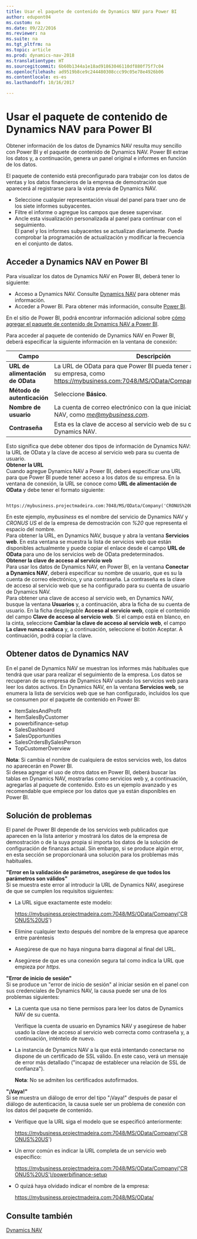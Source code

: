 ```yaml
---
title: Usar el paquete de contenido de Dynamics NAV para Power BI
author: edupont04
ms.custom: na
ms.date: 09/22/2016
ms.reviewer: na
ms.suite: na
ms.tgt_pltfrm: na
ms.topic: article
ms.prod: dynamics-nav-2018
ms.translationtype: HT
ms.sourcegitcommit: 6b60b1344a1e18ad91863046110df880f75f7c04
ms.openlocfilehash: ad9519b8ce9c244480308ccc99c05e78e4926b06
ms.contentlocale: es-es
ms.lasthandoff: 10/16/2017

---
```


# <a name="using-the-dynamics-nav-content-pack-for-power-bi"></a>Usar el paquete de contenido de Dynamics NAV para Power BI
Obtener información de los datos de Dynamics NAV resulta muy sencillo con Power BI y el paquete de contenido de Dynamics NAV. Power BI extrae los datos y, a continuación, genera un panel original e informes en función de los datos.  

El paquete de contenido está preconfigurado para trabajar con los datos de ventas y los datos financieros de la empresa de demostración que aparecerá al registrarse para la vista previa de Dynamics NAV.  

- Seleccione cualquier representación visual del panel para traer uno de los siete informes subyacentes.  
- Filtre el informe o agregue los campos que desee supervisar.  
- Ancle esta visualización personalizada al panel para continuar con el seguimiento.  
El panel y los informes subyacentes se actualizan diariamente. Puede comprobar la programación de actualización y modificar la frecuencia en el conjunto de datos.  

## <a name="accessing-dynamics-nav-in-power-bi"></a>Acceder a Dynamics NAV en Power BI
Para visualizar los datos de Dynamics NAV en Power BI, deberá tener lo siguiente:  

- Acceso a Dynamics NAV. Consulte [Dynamics NAV](http://go.microsoft.com/fwlink/?LinkID=759714) para obtener más información.  
- Acceder a Power BI. Para obtener más información, consulte [Power BI](https://powerbi.microsoft.com).

En el sitio de Power BI, podrá encontrar información adicional sobre [cómo agregar el paquete de contenido de Dynamics NAV a Power BI](http://go.microsoft.com/fwlink/?LinkID=760850).  

Para acceder al paquete de contenido de Dynamics NAV en Power BI, deberá especificar la siguiente información en la ventana de conexión:

| Campo       | Descripción              |
|-------------|--------------------------|
|**URL de alimentación de OData**|La URL de OData para que Power BI pueda tener acceso a los datos de su empresa, como https://mybusiness.com:7048/MS/OData/Company('CRONUS%20US').|
|**Método de autenticación**|Seleccione **Básico**.|
|**Nombre de usuario**|La cuenta de correo electrónico con la que iniciaba sesión en Dynamics NAV, como *me@mybusiness.com*.|
|**Contraseña**|Esta es la clave de acceso al servicio web de su cuenta de usuario de Dynamics NAV.|

Esto significa que debe obtener dos tipos de información de Dynamics NAV: la URL de OData y la clave de acceso al servicio web para su cuenta de usuario.  
**Obtener la URL**  
Cuando agregue Dynamics NAV a Power BI, deberá especificar una URL para que Power BI puede tener acceso a los datos de su empresa. En la ventana de conexión, la URL se conoce como **URL de alimentación de OData** y debe tener el formato siguiente:

         https://mybusiness.projectmadeira.com:7048/MS/OData/Company('CRONUS%20US')  
En este ejemplo, *mybusiness* es el nombre del servicio de Dynamics NAV y *CRONUS US* el de la empresa de demostración con *%20* que representa el espacio del nombre.   
Para obtener la URL, en Dynamics NAV, busque y abra la ventana **Servicios web**. En esta ventana se muestra la lista de servicios web que están disponibles actualmente y puede copiar el enlace desde el campo **URL de OData** para uno de los servicios web de OData predeterminados.  
**Obtener la clave de acceso al servicio web**  
Para usar los datos de Dynamics NAV, en Power BI, en la ventana **Conectar a Dynamics NAV**, deberá especificar su nombre de usuario, que es su la cuenta de correo electrónico, y una contraseña. La contraseña es la clave de acceso al servicio web que se ha configurado para su cuenta de usuario de Dynamics NAV.  
Para obtener una clave de acceso al servicio web, en Dynamics NAV, busque la ventana **Usuarios** y, a continuación, abra la ficha de su cuenta de usuario. En la ficha desplegable **Acceso al servicio web**, copie el contenido del campo **Clave de acceso al servicio web**. Si el campo está en blanco, en la cinta, seleccione **Cambiar la clave de acceso al servicio web**, el campo **La clave nunca caduca** y, a continuación, seleccione el botón Aceptar. A continuación, podrá copiar la clave.  

## <a name="getting-data-from-dynamics-nav"></a>Obtener datos de Dynamics NAV
En el panel de Dynamics NAV se muestran los informes más habituales que tendrá que usar para realizar el seguimiento de la empresa. Los datos se recuperan de su empresa de Dynamics NAV usando los servicios web para leer los datos activos. En Dynamics NAV, en la ventana **Servicios web**, se enumera la lista de servicios web que se han configurado, incluidos los que se consumen por el paquete de contenido en Power BI:  

- ItemSalesAndProfit  
- ItemSalesByCustomer  
- powerbifinance-setup  
- SalesDashboard  
- SalesOpportunities  
- SalesOrdersBySalesPerson  
- TopCustomerOverview  

**Nota**: Si cambia el nombre de cualquiera de estos servicios web, los datos no aparecerán en Power BI.  
Si desea agregar el uso de otros datos en Power BI, deberá buscar las tablas en Dynamics NAV, mostrarlas como servicios web y, a continuación, agregarlas al paquete de contenido. Esto es un ejemplo avanzado y es recomendable que empiece por los datos que ya están disponibles en Power BI.  

## <a name="troubleshooting"></a>Solución de problemas
El panel de Power BI depende de los servicios web publicados que aparecen en la lista anterior y mostrará los datos de la empresa de demostración o de la suya propia si importa los datos de la solución de configuración de finanzas actual. Sin embargo, si se produce algún error, en esta sección se proporcionará una solución para los problemas más habituales.  

**"Error en la validación de parámetros, asegúrese de que todos los parámetros son válidos"**  
Si se muestra este error al introducir la URL de Dynamics NAV, asegúrese de que se cumplen los requisitos siguientes:  

- La URL sigue exactamente este modelo:

    https://mybusiness.projectmadeira.com:7048/MS/OData/Company('CRONUS%20US')  
- Elimine cualquier texto después del nombre de la empresa que aparece entre paréntesis  
- Asegúrese de que no haya ninguna barra diagonal al final del URL.  
- Asegúrese de que es una conexión segura tal como indica la URL que empieza por *https*.  


**"Error de inicio de sesión"**  
Si se produce un "error de inicio de sesión" al iniciar sesión en el panel con sus credenciales de Dynamics NAV, la causa puede ser una de los problemas siguientes:

* La cuenta que usa no tiene permisos para leer los datos de Dynamics NAV de su cuenta.

    Verifique la cuenta de usuario en Dynamics NAV y asegúrese de haber usado la clave de acceso al servicio web correcta como contraseña y, a continuación, inténtelo de nuevo.  
* La instancia de Dynamics NAV a la que está intentando conectarse no dispone de un certificado de SSL válido. En este caso, verá un mensaje de error más detallado ("incapaz de establecer una relación de SSL de confianza").

    **Nota**: No se admiten los certificados autofirmados.  


**"¡Vaya!"**  
Si se muestra un diálogo de error del tipo "¡Vaya!" después de pasar el diálogo de autenticación, la causa suele ser un problema de conexión con los datos del paquete de contenido.

* Verifique que la URL siga el modelo que se especificó anteriormente:

    https://mybusiness.projectmadeira.com:7048/MS/OData/Company('CRONUS%20US')  
* Un error común es indicar la URL completa de un servicio web específico:

    https://mybusiness.projectmadeira.com:7048/MS/OData/Company('CRONUS%20US')/powerbifinance-setup  
* O quizá haya olvidado indicar el nombre de la empresa:

    https://mybusiness.projectmadeira.com:7048/MS/OData/  


## <a name="see-also"></a>Consulte también
[Dynamics NAV](across-get-started.md)  

